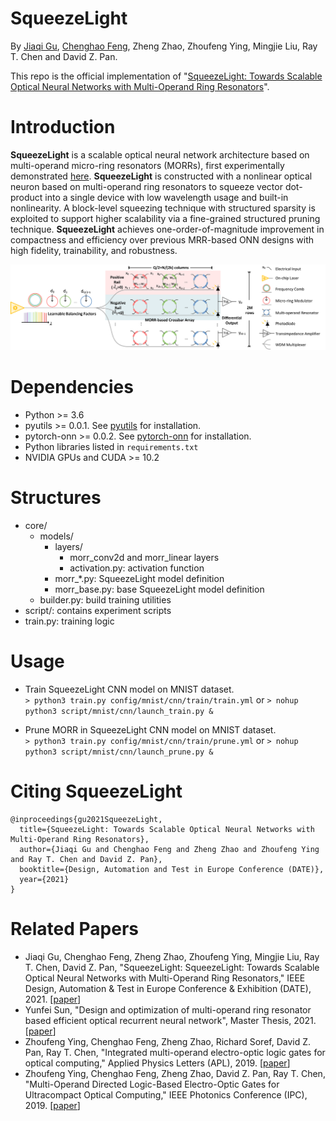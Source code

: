 # SqueezeLight

By [Jiaqi Gu](https://github.com/JeremieMelo), [Chenghao Feng](https://github.com/Fengchenghao1996), Zheng Zhao, Zhoufeng Ying, Mingjie Liu, Ray T. Chen and David Z. Pan.

This repo is the official implementation of "[SqueezeLight: Towards Scalable Optical Neural Networks with Multi-Operand Ring Resonators](https://doi.org/10.23919/DATE51398.2021.9474147)".

# Introduction
**SqueezeLight** is a scalable optical neural network architecture based on multi-operand micro-ring resonators (MORRs), first experimentally demonstrated [here](https://aip.scitation.org/doi/abs/10.1063/1.5126517).
**SqueezeLight** is constructed with a nonlinear optical neuron based on multi-operand ring resonators to squeeze vector dot-product into a single device with low wavelength usage and built-in nonlinearity.
A block-level squeezing technique with structured sparsity is exploited to support higher scalability via a fine-grained structured pruning technique.
**SqueezeLight** achieves one-order-of-magnitude improvement in compactness and efficiency over previous MRR-based ONN designs with high fidelity, trainability, and robustness.

![flow](figures/SqueezeLightArch.png)
<!-- ![teaser](figures/teaser.png) -->
# Dependencies
* Python >= 3.6
* pyutils >= 0.0.1. See [pyutils](https://github.com/JeremieMelo/pyutility) for installation.
* pytorch-onn >= 0.0.2. See [pytorch-onn](https://github.com/JeremieMelo/pytorch-onn) for installation.
* Python libraries listed in `requirements.txt`
* NVIDIA GPUs and CUDA >= 10.2

# Structures
* core/
    * models/
        * layers/
            * morr_conv2d and morr_linear layers
            * activation.py: activation function
        * morr_\*.py: SqueezeLight model definition
        * morr_base.py: base SqueezeLight model definition
    * builder.py: build training utilities
* script/: contains experiment scripts
* train.py: training logic

# Usage
* Train SqueezeLight CNN model on MNIST dataset.\
`> python3 train.py config/mnist/cnn/train/train.yml`
or
`> nohup python3 script/mnist/cnn/launch_train.py &`

* Prune MORR in SqueezeLight CNN model on MNIST dataset.\
`> python3 train.py config/mnist/cnn/train/prune.yml`
or
`> nohup python3 script/mnist/cnn/launch_prune.py &`

# Citing SqueezeLight
```
@inproceedings{gu2021SqueezeLight,
  title={SqueezeLight: Towards Scalable Optical Neural Networks with Multi-Operand Ring Resonators},
  author={Jiaqi Gu and Chenghao Feng and Zheng Zhao and Zhoufeng Ying and Ray T. Chen and David Z. Pan},
  booktitle={Design, Automation and Test in Europe Conference (DATE)},
  year={2021}
}
```

# Related Papers
 * Jiaqi Gu, Chenghao Feng, Zheng Zhao, Zhoufeng Ying, Mingjie Liu, Ray T. Chen, David Z. Pan, "SqueezeLight: SqueezeLight: Towards Scalable Optical Neural Networks with Multi-Operand Ring Resonators," IEEE Design, Automation & Test in Europe Conference & Exhibition (DATE), 2021. \[[paper](https://doi.org/10.23919/DATE51398.2021.9474147)\]
 * Yunfei Sun, "Design and optimization of multi-operand ring resonator based efficient optical recurrent neural network", Master Thesis, 2021. \[[paper](https://repositories.lib.utexas.edu/handle/2152/87414)\]
 * Zhoufeng Ying, Chenghao Feng, Zheng Zhao, Richard Soref, David Z. Pan, Ray T. Chen, "Integrated multi-operand electro-optic logic gates for optical computing," Applied Physics Letters (APL), 2019. \[[paper](https://aip.scitation.org/doi/abs/10.1063/1.5126517)\]
 * Zhoufeng Ying, Chenghao Feng, Zheng Zhao, David Z. Pan, Ray T. Chen, "Multi-Operand Directed Logic-Based Electro-Optic Gates for Ultracompact Optical Computing,"  IEEE Photonics Conference (IPC), 2019. \[[paper](https://ieeexplore.ieee.org/document/8908348)\]
